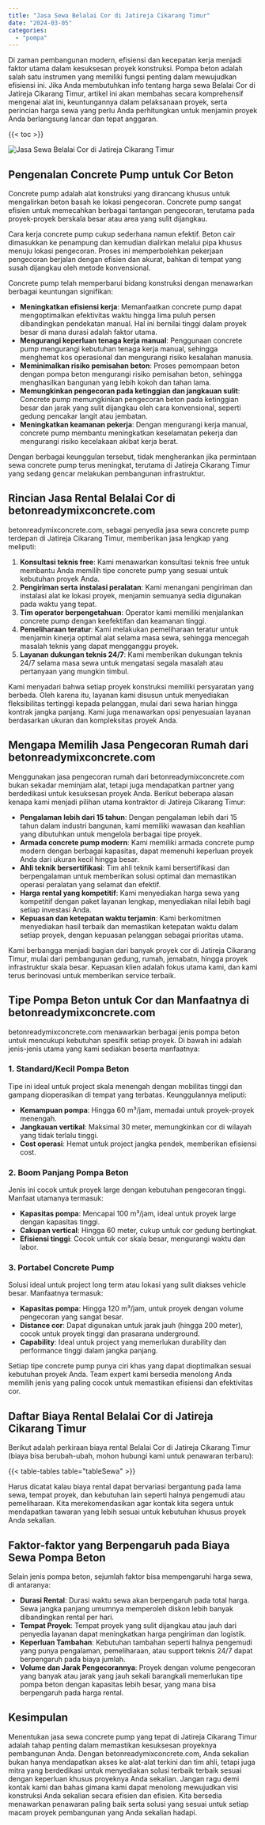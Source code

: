 ```yaml
---
title: "Jasa Sewa Belalai Cor di Jatireja Cikarang Timur"
date: "2024-03-05"
categories: 
  - "pompa"
---
```


Di zaman pembangunan modern, efisiensi dan kecepatan kerja menjadi faktor utama dalam kesuksesan proyek konstruksi. Pompa beton adalah salah satu instrumen yang memiliki fungsi penting dalam mewujudkan efisiensi ini. Jika Anda membutuhkan info tentang harga sewa Belalai Cor di Jatireja Cikarang Timur, artikel ini akan membahas secara komprehensif mengenai alat ini, keuntungannya dalam pelaksanaan proyek, serta perincian harga sewa yang perlu Anda perhitungkan untuk menjamin proyek Anda berlangsung lancar dan tepat anggaran.

{{< toc >}}

![Jasa Sewa Belalai Cor di Jatireja Cikarang Timur](https://betoncor8.github.io/pump/concrete-pump%20(7).png)

## Pengenalan Concrete Pump untuk Cor Beton

Concrete pump adalah alat konstruksi yang dirancang khusus untuk mengalirkan beton basah ke lokasi pengecoran. Concrete pump sangat efisien untuk memecahkan berbagai tantangan pengecoran, terutama pada proyek-proyek berskala besar atau area yang sulit dijangkau.

Cara kerja concrete pump cukup sederhana namun efektif. Beton cair dimasukkan ke penampung dan kemudian dialirkan melalui pipa khusus menuju lokasi pengecoran. Proses ini memperbolehkan pekerjaan pengecoran berjalan dengan efisien dan akurat, bahkan di tempat yang susah dijangkau oleh metode konvensional.

Concrete pump telah memperbarui bidang konstruksi dengan menawarkan berbagai keuntungan signifikan:

- **Meningkatkan efisiensi kerja**: Memanfaatkan concrete pump dapat mengoptimalkan efektivitas waktu hingga lima puluh persen dibandingkan pendekatan manual. Hal ini bernilai tinggi dalam proyek besar di mana durasi adalah faktor utama.
- **Mengurangi keperluan tenaga kerja manual**: Penggunaan concrete pump mengurangi kebutuhan tenaga kerja manual, sehingga menghemat kos operasional dan mengurangi risiko kesalahan manusia.
- **Meminimalkan risiko pemisahan beton**: Proses pemompaan beton dengan pompa beton mengurangi risiko pemisahan beton, sehingga menghasilkan bangunan yang lebih kokoh dan tahan lama.
- **Memungkinkan pengecoran pada ketinggian dan jangkauan sulit**: Concrete pump memungkinkan pengecoran beton pada ketinggian besar dan jarak yang sulit dijangkau oleh cara konvensional, seperti gedung pencakar langit atau jembatan.
- **Meningkatkan keamanan pekerja**: Dengan mengurangi kerja manual, concrete pump membantu meningkatkan keselamatan pekerja dan mengurangi risiko kecelakaan akibat kerja berat.

Dengan berbagai keunggulan tersebut, tidak mengherankan jika permintaan sewa concrete pump terus meningkat, terutama di Jatireja Cikarang Timur yang sedang gencar melakukan pembangunan infrastruktur.

## Rincian Jasa Rental Belalai Cor di betonreadymixconcrete.com

betonreadymixconcrete.com, sebagai penyedia jasa sewa concrete pump terdepan di Jatireja Cikarang Timur, memberikan jasa lengkap yang meliputi:

1. **Konsultasi teknis free**: Kami menawarkan konsultasi teknis free untuk membantu Anda memilih tipe concrete pump yang sesuai untuk kebutuhan proyek Anda.
2. **Pengiriman serta instalasi peralatan**: Kami menangani pengiriman dan instalasi alat ke lokasi proyek, menjamin semuanya sedia digunakan pada waktu yang tepat.
3. **Tim operator berpengetahuan**: Operator kami memiliki menjalankan concrete pump dengan keefektifan dan keamanan tinggi.
4. **Pemeliharaan teratur**: Kami melakukan pemeliharaan teratur untuk menjamin kinerja optimal alat selama masa sewa, sehingga mencegah masalah teknis yang dapat mengganggu proyek.
5. **Layanan dukungan teknis 24/7**: Kami memberikan dukungan teknis 24/7 selama masa sewa untuk mengatasi segala masalah atau pertanyaan yang mungkin timbul.

Kami menyadari bahwa setiap proyek konstruksi memiliki persyaratan yang berbeda. Oleh karena itu, layanan kami disusun untuk menyediakan fleksibilitas tertinggi kepada pelanggan, mulai dari sewa harian hingga kontrak jangka panjang. Kami juga menawarkan opsi penyesuaian layanan berdasarkan ukuran dan kompleksitas proyek Anda.

## Mengapa Memilih Jasa Pengecoran Rumah dari betonreadymixconcrete.com

Menggunakan jasa pengecoran rumah dari betonreadymixconcrete.com bukan sekadar meminjam alat, tetapi juga mendapatkan partner yang berdedikasi untuk kesuksesan proyek Anda. Berikut beberapa alasan kenapa kami menjadi pilihan utama kontraktor di Jatireja Cikarang Timur:

- **Pengalaman lebih dari 15 tahun**: Dengan pengalaman lebih dari 15 tahun dalam industri bangunan, kami memiliki wawasan dan keahlian yang dibutuhkan untuk mengelola berbagai tipe proyek.
- **Armada concrete pump modern**: Kami memiliki armada concrete pump modern dengan berbagai kapasitas, dapat memenuhi keperluan proyek Anda dari ukuran kecil hingga besar.
- **Ahli teknik bersertifikasi**: Tim ahli teknik kami bersertifikasi dan berpengalaman untuk memberikan solusi optimal dan memastikan operasi peralatan yang selamat dan efektif.
- **Harga rental yang kompetitif**: Kami menyediakan harga sewa yang kompetitif dengan paket layanan lengkap, menyediakan nilai lebih bagi setiap investasi Anda.
- **Kepuasan dan ketepatan waktu terjamin**: Kami berkomitmen menyediakan hasil terbaik dan memastikan ketepatan waktu dalam setiap proyek, dengan kepuasan pelanggan sebagai prioritas utama.

Kami berbangga menjadi bagian dari banyak proyek cor di Jatireja Cikarang Timur, mulai dari pembangunan gedung, rumah, jemabatn, hingga proyek infrastruktur skala besar. Kepuasan klien adalah fokus utama kami, dan kami terus berinovasi untuk memberikan service terbaik.

## Tipe Pompa Beton untuk Cor dan Manfaatnya di betonreadymixconcrete.com

betonreadymixconcrete.com menawarkan berbagai jenis pompa beton untuk mencukupi kebutuhan spesifik setiap proyek. Di bawah ini adalah jenis-jenis utama yang kami sediakan beserta manfaatnya:

### 1\. Standard/Kecil Pompa Beton

Tipe ini ideal untuk project skala menengah dengan mobilitas tinggi dan gampang dioperasikan di tempat yang terbatas. Keunggulannya meliputi:

- **Kemampuan pompa**: Hingga 60 m³/jam, memadai untuk proyek-proyek menengah.
- **Jangkauan vertikal**: Maksimal 30 meter, memungkinkan cor di wilayah yang tidak terlalu tinggi.
- **Cost operasi**: Hemat untuk project jangka pendek, memberikan efisiensi cost.

### 2\. Boom Panjang Pompa Beton

Jenis ini cocok untuk proyek large dengan kebutuhan pengecoran tinggi. Manfaat utamanya termasuk:

- **Kapasitas pompa**: Mencapai 100 m³/jam, ideal untuk proyek large dengan kapasitas tinggi.
- **Cakupan vertical**: Hingga 60 meter, cukup untuk cor gedung bertingkat.
- **Efisiensi tinggi**: Cocok untuk cor skala besar, mengurangi waktu dan labor.

### 3\. Portabel Concrete Pump

Solusi ideal untuk project long term atau lokasi yang sulit diakses vehicle besar. Manfaatnya termasuk:

- **Kapasitas pompa**: Hingga 120 m³/jam, untuk proyek dengan volume pengecoran yang sangat besar.
- **Distance cor**: Dapat digunakan untuk jarak jauh (hingga 200 meter), cocok untuk proyek tinggi dan prasarana underground.
- **Capability**: Ideal untuk project yang memerlukan durability dan performance tinggi dalam jangka panjang.

Setiap tipe concrete pump punya ciri khas yang dapat dioptimalkan sesuai kebutuhan proyek Anda. Team expert kami bersedia menolong Anda memilih jenis yang paling cocok untuk memastikan efisiensi dan efektivitas cor.

## Daftar Biaya Rental Belalai Cor di Jatireja Cikarang Timur

Berikut adalah perkiraan biaya rental Belalai Cor di Jatireja Cikarang Timur (biaya bisa berubah-ubah, mohon hubungi kami untuk penawaran terbaru):

{{< table-tables table="tableSewa" >}}

Harus dicatat kalau biaya rental dapat bervariasi bergantung pada lama sewa, tempat proyek, dan kebutuhan lain seperti halnya pengemudi atau pemeliharaan. Kita merekomendasikan agar kontak kita segera untuk mendapatkan tawaran yang lebih sesuai untuk kebutuhan khusus proyek Anda sekalian.

## Faktor-faktor yang Berpengaruh pada Biaya Sewa Pompa Beton

Selain jenis pompa beton, sejumlah faktor bisa mempengaruhi harga sewa, di antaranya:

- **Durasi Rental**: Durasi waktu sewa akan berpengaruh pada total harga. Sewa jangka panjang umumnya memperoleh diskon lebih banyak dibandingkan rental per hari.
- **Tempat Proyek**: Tempat proyek yang sulit dijangkau atau jauh dari penyedia layanan dapat meningkatkan harga pengiriman dan logistik.
- **Keperluan Tambahan**: Kebutuhan tambahan seperti halnya pengemudi yang punya pengalaman, pemeliharaan, atau support teknis 24/7 dapat berpengaruh pada biaya jumlah.
- **Volume dan Jarak Pengecorannya**: Proyek dengan volume pengecoran yang banyak atau jarak yang jauh sekali barangkali memerlukan tipe pompa beton dengan kapasitas lebih besar, yang mana bisa berpengaruh pada harga rental.

## Kesimpulan

Menentukan jasa sewa concrete pump yang tepat di Jatireja Cikarang Timur adalah tahap penting dalam memastikan kesuksesan proyeknya pembangunan Anda. Dengan betonreadymixconcrete.com, Anda sekalian bukan hanya mendapatkan akses ke alat-alat terkini dan tim ahli, tetapi juga mitra yang berdedikasi untuk menyediakan solusi terbaik terbaik sesuai dengan keperluan khusus proyeknya Anda sekalian. Jangan ragu demi kontak kami dan bahas gimana kami dapat menolong mewujudkan visi konstruksi Anda sekalian secara efisien dan efisien. Kita bersedia menawarkan penawaran paling baik serta solusi yang sesuai untuk setiap macam proyek pembangunan yang Anda sekalian hadapi.
